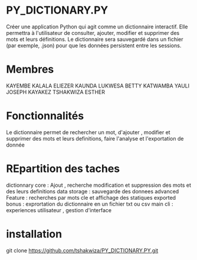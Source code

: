 # PY_DICTIONARY.PY
Créer une application Python qui agit comme un dictionnaire interactif. Elle permettra à l'utilisateur de consulter, ajouter, modifier et supprimer des mots et leurs définitions. Le dictionnaire sera sauvegardé dans un fichier (par exemple, .json) pour que les données persistent entre les sessions.
# Membres 
KAYEMBE KALALA ELIEZER
KAUNDA LUKWESA BETTY
KATWAMBA YAULI JOSEPH
KAYAKEZ TSHAKWIZA ESTHER

# Fonctionnalités
Le dictionnaire permet de rechercher un mot, d'ajouter , modifier et supprimer des mots et leurs definitions, faire l'analyse et l'exportation de donnée 

# REpartition des taches 
dictionnary core : Ajout , recherche modification et suppression des mots et des leurs definitions 
data storage : sauvegarde des donnees
advanced Feature : recherches par mots cle et affichage des statiques 
exported bonus : exprortation du dictionnaire en un fichier txt ou csv
main cli : experiences utilisateur , gestion d'interface

# installation 

git clone https://github.com/tshakwiza/PY_DICTIONARY.PY.git
